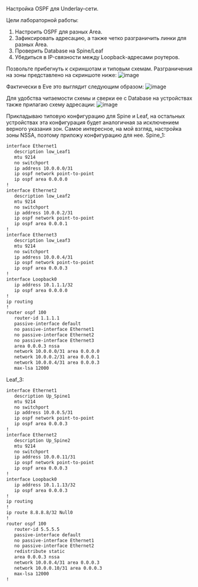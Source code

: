 Настройка OSPF для Underlay-сети.

Цели лабораторной работы:
1. Настроить OSPF для разных Area.
2. Зафиксировать адресацию, а также четко разграничить линки для разных Area.
3. Проверить Database на Spine/Leaf
4. Убедиться в IP-связности между Loopback-адресами роутеров.

Позвольте прибегнуть к скриншотам и типовым схемам. 
Разграничения на зоны представлено на скриншоте ниже:
![image](https://github.com/user-attachments/assets/0314e13e-0a7e-4c50-9199-4186ce6eb0b2)

Фактически в Eve это выглядит следующим образом:
![image](https://github.com/user-attachments/assets/371f68e0-29e6-4772-b3a0-c50638db6da1)

Для удобства читаемости схемы и сверки ее с Database на устройствах также прилагаю схему адресации:
![image](https://github.com/user-attachments/assets/bd137037-b50d-4624-a95e-90f6cf15eda6)

Прикладываю типовую конфигурацию для Spine и Leaf, на остальных устройствах эта конфигурация будет аналогичная за исключением верного указания зон.
Самое интересное, на мой взгляд, настройка зоны NSSA, поэтому приложу конфигурацию для нее.
Spine_1:
```bash
interface Ethernet1
   description low_Leaf1
   mtu 9214
   no switchport
   ip address 10.0.0.0/31
   ip ospf network point-to-point
   ip ospf area 0.0.0.0
!
interface Ethernet2
   description low_Leaf2
   mtu 9214
   no switchport
   ip address 10.0.0.2/31
   ip ospf network point-to-point
   ip ospf area 0.0.0.1
!
interface Ethernet3
   description low_Leaf3
   mtu 9214
   no switchport
   ip address 10.0.0.4/31
   ip ospf network point-to-point
   ip ospf area 0.0.0.3
!
interface Loopback0
   ip address 10.1.1.1/32
   ip ospf area 0.0.0.0
!
ip routing
!
router ospf 100
   router-id 1.1.1.1
   passive-interface default
   no passive-interface Ethernet1
   no passive-interface Ethernet2
   no passive-interface Ethernet3
   area 0.0.0.3 nssa
   network 10.0.0.0/31 area 0.0.0.0
   network 10.0.0.2/31 area 0.0.0.1
   network 10.0.0.4/31 area 0.0.0.3
   max-lsa 12000
```
Leaf_3:
```bash
interface Ethernet1
   description Up_Spine1
   mtu 9214
   no switchport
   ip address 10.0.0.5/31
   ip ospf network point-to-point
   ip ospf area 0.0.0.3
!
interface Ethernet2
   description Up_Spine2
   mtu 9214
   no switchport
   ip address 10.0.0.11/31
   ip ospf network point-to-point
   ip ospf area 0.0.0.3
!
interface Loopback0
   ip address 10.1.1.13/32
   ip ospf area 0.0.0.3
!
ip routing
!
ip route 8.8.8.8/32 Null0
!
router ospf 100
   router-id 5.5.5.5
   passive-interface default
   no passive-interface Ethernet1
   no passive-interface Ethernet2
   redistribute static
   area 0.0.0.3 nssa
   network 10.0.0.4/31 area 0.0.0.3
   network 10.0.0.10/31 area 0.0.0.3
   max-lsa 12000
!
```
